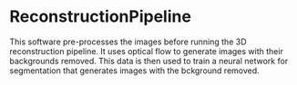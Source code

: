 # ReconstructionPipeline
This software pre-processes the images before running the 3D reconstruction pipeline. It uses optical flow to generate images with their backgrounds removed. This data is then used to train a neural network for segmentation that generates images with the bckground removed.
